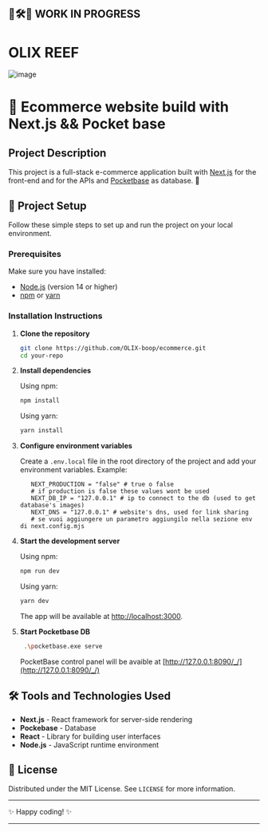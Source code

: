 ## 🚧🛠️👷 WORK IN PROGRESS

# OLIX REEF

![image](https://github.com/user-attachments/assets/36a9b483-68f1-4808-b3c7-7f3650c5a321)


# 🛒 Ecommerce website build with Next.js && Pocket base

## Project Description

This project is a full-stack e-commerce application built with [Next.js](https://nextjs.org/) for the front-end and for the APIs and [Pocketbase](https://pocketbase.io/) as database. 🎉

## 🚀 Project Setup

Follow these simple steps to set up and run the project on your local environment.

### Prerequisites

Make sure you have installed:

- [Node.js](https://nodejs.org/) (version 14 or higher)
- [npm](https://www.npmjs.com/) or [yarn](https://yarnpkg.com/)

### Installation Instructions

1. **Clone the repository**

   ```bash
   git clone https://github.com/OLIX-boop/ecommerce.git
   cd your-repo
   ```

2. **Install dependencies**

   Using npm:

   ```bash
   npm install
   ```

   Using yarn:

   ```bash
   yarn install
   ```

3. **Configure environment variables**

   Create a `.env.local` file in the root directory of the project and add your environment variables. Example:

   ```env
      NEXT_PRODUCTION = "false" # true o false
      # if production is false these values wont be used
      NEXT_DB_IP = "127.0.0.1" # ip to connect to the db (used to get database's images)
      NEXT_DNS = "127.0.0.1" # website's dns, used for link sharing
      # se vuoi aggiungere un parametro aggiungilo nella sezione env di next.config.mjs
   ```

4. **Start the development server**

   Using npm:

   ```bash
   npm run dev
   ```

   Using yarn:

   ```bash
   yarn dev
   ```

   The app will be available at [http://localhost:3000](http://localhost:3000).

5. **Start Pocketbase DB**

   ```bash
    .\pocketbase.exe serve
   ```

   PocketBase control panel will be avaible at [http://127.0.0.1:8090/_/](http://127.0.0.1:8090/_/)

## 🛠️ Tools and Technologies Used

- **Next.js** - React framework for server-side rendering
- **Pockebase** - Database
- **React** - Library for building user interfaces
- **Node.js** - JavaScript runtime environment

## 📄 License

Distributed under the MIT License. See `LICENSE` for more information.

---

✨ Happy coding! ✨

---

